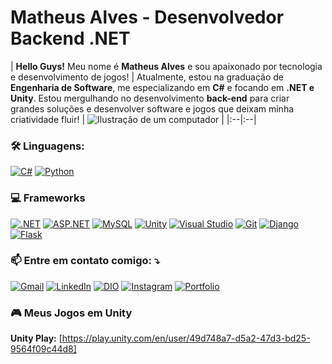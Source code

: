 # Matheus Alves - Desenvolvedor Backend .NET

| **Hello Guys!** Meu nome é **Matheus Alves** e sou apaixonado por tecnologia e desenvolvimento de jogos! |
Atualmente, estou na graduação de **Engenharia de Software**, me especializando em **C#** e focando em **.NET e Unity**. Estou mergulhando no desenvolvimento **back-end** para criar grandes soluções  e desenvolver software e jogos que deixam minha criatividade fluir! | ![Ilustração de um computador](https://raw.githubusercontent.com/MicaelliMedeiros/micaellimedeiros/master/image/computer-illustration.png) |
|:--|:--|

### 🛠️ Linguagens:
[![C#](https://img.shields.io/badge/-C%23-239120?style=flat-square&logo=c-sharp&logoColor=white)](https://learn.microsoft.com/pt-br/dotnet/csharp/)
[![Python](https://img.shields.io/badge/-Python-3776AB?style=flat-square&logo=python&logoColor=white)](https://www.python.org/)


### 💻 Frameworks

[![.NET](https://img.shields.io/badge/-.NET-512BD4?style=flat-square&logo=.net&logoColor=white)](https://dotnet.microsoft.com/)
[![ASP.NET](https://img.shields.io/badge/-ASP.NET-512BD4?style=flat-square&logo=dotnet&logoColor=white)](https://dotnet.microsoft.com/apps/aspnet)
[![MySQL](https://img.shields.io/badge/-MySQL-4479A1?style=flat-square&logo=mysql&logoColor=white)](https://www.mysql.com/)
[![Unity](https://img.shields.io/badge/-Unity-000000?style=flat-square&logo=unity&logoColor=white)](https://unity.com/)
[![Visual Studio](https://img.shields.io/badge/-Visual%20Studio-5C2D91?style=flat-square&logo=visual-studio&logoColor=white)](https://visualstudio.microsoft.com/)
[![Git](https://img.shields.io/badge/-Git-F05032?style=flat-square&logo=git&logoColor=white)](https://git-scm.com/)
[![Django](https://img.shields.io/badge/-Django-092E20?style=flat-square&logo=django&logoColor=white)](https://www.djangoproject.com/)
[![Flask](https://img.shields.io/badge/-Flask-000000?style=flat-square&logo=flask&logoColor=white)](https://flask.palletsprojects.com/)


### 📫 Entre em contato comigo: ⤵️
[![Gmail](https://img.shields.io/badge/-Gmail-FF0000?style=flat-square&labelColor=FF0000&logo=gmail&logoColor=white)](mailto:teoalves.contact@gmail.com)
[![LinkedIn](https://img.shields.io/badge/-Linkedin-0e76a8?style=flat-square&logo=Linkedin&logoColor=white)](https://www.linkedin.com/in/theusz/)
[![DIO](https://img.shields.io/badge/-DIO-00BFFF?style=flat-square&logo=appveyor&logoColor=white)](https://web.dio.me/users/theusz?tab=achievements)
[![Instagram](https://img.shields.io/badge/-Instagram-DF0174?style=flat-square&labelColor=DF0174&logo=instagram&logoColor=white)](LINK-DO-SEU-INSTAGRAM)
[![Portfolio](https://img.shields.io/badge/-Portfólio-000000?style=flat-square&logo=world&logoColor=white)](https://theuszon.pythonanywhere.com)



### 🎮 Meus Jogos em Unity
**Unity Play:** [https://play.unity.com/en/user/49d748a7-d5a2-47d3-bd25-9564f09c44d8]

